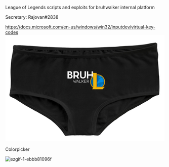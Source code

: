 League of Legends scripts and exploits for bruhwalker internal platform

Secretary: Rajovan#2838

https://docs.microsoft.com/en-us/windows/win32/inputdev/virtual-key-codes
![aaaa](https://github.com/QuePast/bruhwalker/blob/main/image.png?raw=true)

Colorpicker

![ezgif-1-ebbb81096f](https://user-images.githubusercontent.com/8728328/233837778-46ea4ea4-b556-443d-94b3-afe1edd4866e.gif)
